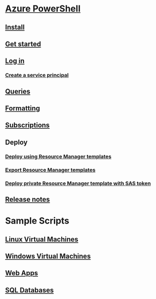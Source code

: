 # [Azure PowerShell](../overview.md)
## [Install](../install-azurerm-ps.md)
## [Get started](../get-started-azureps.md)
## [Log in](../authenticate-azureps.md)
### [Create a service principal](../create-azure-service-principal-azureps.md)
## [Queries](../queries-azureps.md)
## [Formatting](../formatting-output.md)
## [Subscriptions](../manage-subscriptions-azureps.md)

## Deploy
### [Deploy using Resource Manager templates](https://docs.microsoft.com/en-us/azure/azure-resource-manager/resource-group-template-deploy)
### [Export Resource Manager templates](https://docs.microsoft.com/en-us/azure/azure-resource-manager/resource-manager-export-template-powershell)
### [Deploy private Resource Manager template with SAS token](https://docs.microsoft.com/en-us/azure/azure-resource-manager/resource-manager-powershell-sas-token)

## [Release notes](release-notes-azureps.md)

# Sample Scripts
## [Linux Virtual Machines](https://docs.microsoft.com/en-us/azure/virtual-machines/linux/powershell-samples?toc=%2fpowershell%2fmodule%2ftoc.json)
## [Windows Virtual Machines](https://docs.microsoft.com/en-us/azure/virtual-machines/windows/powershell-samples?toc=%2fpowershell%2fmodule%2ftoc.json)
## [Web Apps](https://docs.microsoft.com/azure/app-service-web/app-service-powershell-samples?toc=%2fpowershell%2fmodule%2ftoc.json)
## [SQL Databases](https://docs.microsoft.com/azure/sql-database/sql-database-powershell-samples?toc=%2fpowershell%2fmodule%2ftoc.json)
